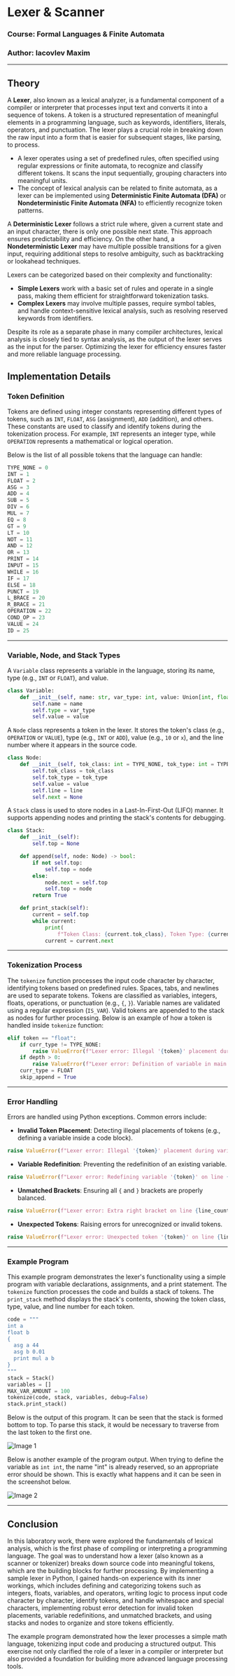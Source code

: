 # Lexer & Scanner

### Course: Formal Languages & Finite Automata
### Author: Iacovlev Maxim

----

## Theory

A **Lexer**, also known as a lexical analyzer, is a fundamental component of a compiler or interpreter that processes input text and converts it into a sequence of tokens. A token is a structured representation of meaningful elements in a programming language, such as keywords, identifiers, literals, operators, and punctuation. The lexer plays a crucial role in breaking down the raw input into a form that is easier for subsequent stages, like parsing, to process.  

- A lexer operates using a set of predefined rules, often specified using regular expressions or finite automata, to recognize and classify different tokens. It scans the input sequentially, grouping characters into meaningful units.  
- The concept of lexical analysis can be related to finite automata, as a lexer can be implemented using **Deterministic Finite Automata (DFA)** or **Nondeterministic Finite Automata (NFA)** to efficiently recognize token patterns.  

A **Deterministic Lexer** follows a strict rule where, given a current state and an input character, there is only one possible next state. This approach ensures predictability and efficiency. On the other hand, a **Nondeterministic Lexer** may have multiple possible transitions for a given input, requiring additional steps to resolve ambiguity, such as backtracking or lookahead techniques.  

Lexers can be categorized based on their complexity and functionality:  
- **Simple Lexers** work with a basic set of rules and operate in a single pass, making them efficient for straightforward tokenization tasks.  
- **Complex Lexers** may involve multiple passes, require symbol tables, and handle context-sensitive lexical analysis, such as resolving reserved keywords from identifiers.  

Despite its role as a separate phase in many compiler architectures, lexical analysis is closely tied to syntax analysis, as the output of the lexer serves as the input for the parser. Optimizing the lexer for efficiency ensures faster and more reliable language processing.

## Implementation Details
### **Token Definition**
Tokens are defined using integer constants representing different types of tokens, such as `INT`, `FLOAT`, `ASG` (assignment), `ADD` (addition), and others. These constants are used to classify and identify tokens during the tokenization process. For example, `INT` represents an integer type, while `OPERATION` represents a mathematical or logical operation.

Below is the list of all possible tokens that the language can handle:
```python
TYPE_NONE = 0
INT = 1
FLOAT = 2
ASG = 3
ADD = 4
SUB = 5
DIV = 6
MUL = 7
EQ = 8
GT = 9
LT = 10
NOT = 11
AND = 12
OR = 13
PRINT = 14
INPUT = 15
WHILE = 16
IF = 17
ELSE = 18
PUNCT = 19
L_BRACE = 20
R_BRACE = 21
OPERATION = 22
COND_OP = 23
VALUE = 24
ID = 25
```

---

### **Variable, Node, and Stack Types**
A `Variable` class represents a variable in the language, storing its name, type (e.g., `INT` or `FLOAT`), and value.
```python
class Variable:
    def __init__(self, name: str, var_type: int, value: Union[int, float] = 0):
        self.name = name
        self.type = var_type
        self.value = value
```

A `Node` class represents a token in the lexer. It stores the token's class (e.g., `OPERATION` or `VALUE`), type (e.g., `INT` or `ADD`), value (e.g., `10` or `x`), and the line number where it appears in the source code.
```python
class Node:
    def __init__(self, tok_class: int = TYPE_NONE, tok_type: int = TYPE_NONE, value: str = "", line: int = 0):
        self.tok_class = tok_class
        self.tok_type = tok_type
        self.value = value
        self.line = line
        self.next = None
```

A `Stack` class is used to store nodes in a Last-In-First-Out (LIFO) manner. It supports appending nodes and printing the stack's contents for debugging.
```python
class Stack:
    def __init__(self):
        self.top = None

    def append(self, node: Node) -> bool:
        if not self.top:
            self.top = node
        else:
            node.next = self.top
            self.top = node
        return True

    def print_stack(self):
        current = self.top
        while current:
            print(
                f"Token Class: {current.tok_class}, Token Type: {current.tok_type}, Value: {current.value}, Line: {current.line}")
            current = current.next
```

---

### **Tokenization Process**
The `tokenize` function processes the input code character by character, identifying tokens based on predefined rules. Spaces, tabs, and newlines are used to separate tokens. Tokens are classified as variables, integers, floats, operations, or punctuation (e.g., `{`, `}`). Variable names are validated using a regular expression (`IS_VAR`). Valid tokens are appended to the stack as nodes for further processing.
Below is an example of how a token is handled inside `tokenize` function:
```python
elif token == "float":
    if curr_type != TYPE_NONE:
        raise ValueError(f"Lexer error: Illegal '{token}' placement during variable definition on line {line_count}")
    if depth > 0:
        raise ValueError(f"Lexer error: Definition of variable in main block on line {line_count}")
    curr_type = FLOAT
    skip_append = True
```
---

### **Error Handling**
Errors are handled using Python exceptions. Common errors include:
- **Invalid Token Placement**: Detecting illegal placements of tokens (e.g., defining a variable inside a code block).
```python
raise ValueError(f"Lexer error: Illegal '{token}' placement during variable definition on line {line_count}")
```
- **Variable Redefinition**: Preventing the redefinition of an existing variable.
```python
raise ValueError(f"Lexer error: Redefining variable '{token}' on line {line_count}")
```
- **Unmatched Brackets**: Ensuring all `{` and `}` brackets are properly balanced.
```python
raise ValueError(f"Lexer error: Extra right bracket on line {line_count}")
```
- **Unexpected Tokens**: Raising errors for unrecognized or invalid tokens.
```python
raise ValueError(f"Lexer error: Unexpected token '{token}' on line {line_count}")
```

---

### **Example Program**
This example program demonstrates the lexer's functionality using a simple program with variable declarations, assignments, and a print statement. The `tokenize` function processes the code and builds a stack of tokens. The `print_stack` method displays the stack's contents, showing the token class, type, value, and line number for each token.

```python
code = """
int a
float b
{
  asg a 44
  asg b 0.01
  print mul a b
}
"""
stack = Stack()
variables = []
MAX_VAR_AMOUNT = 100
tokenize(code, stack, variables, debug=False)
stack.print_stack()
```

Below is the output of this program. It can be seen that the stack is formed bottom to top. To parse this stack, it would be necessary to traverse from the last token to the first one.

![Image 1](./images/image1.png)

Below is another example of the program output. When trying to define the variable as `int int`, the name "int" is already reserved, so an appropriate error should be shown. This is exactly what happens and it can be seen in the screenshot below.

![Image 2](./images/image2.png)

---- 

## Conclusion
In this laboratory work, there were explored the fundamentals of lexical analysis, which is the first phase of compiling or interpreting a programming language. The goal was to understand how a lexer (also known as a scanner or tokenizer) breaks down source code into meaningful tokens, which are the building blocks for further processing. By implementing a sample lexer in Python, I gained hands-on experience with its inner workings, which includes defining and categorizing tokens such as integers, floats, variables, and operators, writing logic to process input code character by character, identify tokens, and handle whitespace and special characters, implementing robust error detection for invalid token placements, variable redefinitions, and unmatched brackets, and using stacks and nodes to organize and store tokens efficiently.

The example program demonstrated how the lexer processes a simple math language, tokenizing input code and producing a structured output. This exercise not only clarified the role of a lexer in a compiler or interpreter but also provided a foundation for building more advanced language processing tools. 

